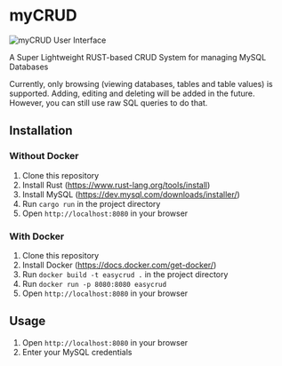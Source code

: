 # myCRUD

![myCRUD User Interface](https://patrick.garske.link/projects/EasyCRUD.jpg "myCRUD User Interface")

A Super Lightweight RUST-based CRUD System for managing MySQL Databases

Currently, only browsing (viewing databases, tables and table values) is supported. Adding, editing and deleting will be added in the future. However, you can still use raw SQL queries to do that.

## Installation

### Without Docker 

1. Clone this repository
2. Install Rust (https://www.rust-lang.org/tools/install)
3. Install MySQL (https://dev.mysql.com/downloads/installer/)
4. Run `cargo run` in the project directory
5. Open `http://localhost:8080` in your browser

### With Docker

1. Clone this repository
2. Install Docker (https://docs.docker.com/get-docker/)
3. Run `docker build -t easycrud .` in the project directory
4. Run `docker run -p 8080:8080 easycrud`
5. Open `http://localhost:8080` in your browser

## Usage

1. Open `http://localhost:8080` in your browser
2. Enter your MySQL credentials

